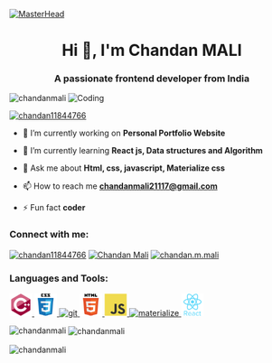 [![MasterHead](https://1.bp.blogspot.com/-7A4WynwLsMw/XbBpCXG8fHI/AAAAAAAAMt4/uOa1bpLskYgrwGbllhSu2SDj_Mig8SXJQCLcBGAsYHQ/s1600/2000_600px.gif)](https://rishavchanda.io)

<h1 align="center">Hi 👋, I'm Chandan MALI</h1>
<h3 align="center">A passionate frontend developer from India</h3>
<img align="right" alt="Coding" width="400" src="https://cdn.dribbble.com/users/1162077/screenshots/3848914/programmer.gif">

<p align="left"> <img src="https://komarev.com/ghpvc/?username=chandanmali&label=Profile%20views&color=0e75b6&style=flat" alt="chandanmali" /> </p>

<p align="left"> <a href="https://twitter.com/chandan11844766" target="blank"><img src="https://img.shields.io/twitter/follow/chandan11844766?logo=twitter&style=for-the-badge" alt="chandan11844766" /></a> </p>

- 🔭 I’m currently working on **Personal Portfolio Website**

- 🌱 I’m currently learning **React js, Data structures and Algorithm**

- 💬 Ask me about **Html, css, javascript, Materialize css**

- 📫 How to reach me **chandanmali21117@gmail.com**

- ⚡ Fun fact **coder**

<h3 align="left">Connect with me:</h3>
<p align="left">
<a href="https://twitter.com/chandan11844766" target="blank"><img align="center" src="https://raw.githubusercontent.com/rahuldkjain/github-profile-readme-generator/master/src/images/icons/Social/twitter.svg" alt="chandan11844766" height="30" width="40" /></a>
<a href="https://linkedin.com/in/Chandan Mali" target="blank"><img align="center" src="https://raw.githubusercontent.com/rahuldkjain/github-profile-readme-generator/master/src/images/icons/Social/linked-in-alt.svg" alt="Chandan Mali" height="30" width="40" /></a>
<a href="https://instagram.com/chandan.m.mali" target="blank"><img align="center" src="https://raw.githubusercontent.com/rahuldkjain/github-profile-readme-generator/master/src/images/icons/Social/instagram.svg" alt="chandan.m.mali" height="30" width="40" /></a>
</p>

<h3 align="left">Languages and Tools:</h3>
<p align="left"> <a href="https://www.w3schools.com/cpp/" target="_blank" rel="noreferrer"> <img src="https://raw.githubusercontent.com/devicons/devicon/master/icons/cplusplus/cplusplus-original.svg" alt="cplusplus" width="40" height="40"/> </a> <a href="https://www.w3schools.com/css/" target="_blank" rel="noreferrer"> <img src="https://raw.githubusercontent.com/devicons/devicon/master/icons/css3/css3-original-wordmark.svg" alt="css3" width="40" height="40"/> </a> <a href="https://git-scm.com/" target="_blank" rel="noreferrer"> <img src="https://www.vectorlogo.zone/logos/git-scm/git-scm-icon.svg" alt="git" width="40" height="40"/> </a> <a href="https://www.w3.org/html/" target="_blank" rel="noreferrer"> <img src="https://raw.githubusercontent.com/devicons/devicon/master/icons/html5/html5-original-wordmark.svg" alt="html5" width="40" height="40"/> </a> <a href="https://developer.mozilla.org/en-US/docs/Web/JavaScript" target="_blank" rel="noreferrer"> <img src="https://raw.githubusercontent.com/devicons/devicon/master/icons/javascript/javascript-original.svg" alt="javascript" width="40" height="40"/> </a> <a href="https://materializecss.com/" target="_blank" rel="noreferrer"> <img src="https://raw.githubusercontent.com/prplx/svg-logos/5585531d45d294869c4eaab4d7cf2e9c167710a9/svg/materialize.svg" alt="materialize" width="40" height="40"/> </a> <a href="https://reactjs.org/" target="_blank" rel="noreferrer"> <img src="https://raw.githubusercontent.com/devicons/devicon/master/icons/react/react-original-wordmark.svg" alt="react" width="40" height="40"/> </a> </p>



<p><img align="left" src="https://github-readme-stats.vercel.app/api/top-langs?username=chandanmali&show_icons=true&locale=en&layout=compact" alt="chandanmali" /></p>

<p>&nbsp;<img align="center" src="https://github-readme-stats.vercel.app/api?username=chandanmali&show_icons=true&locale=en" alt="chandanmali" /></p>

<p><img align="center" src="https://github-readme-streak-stats.herokuapp.com/?user=chandanmali&" alt="chandanmali" /></p>
